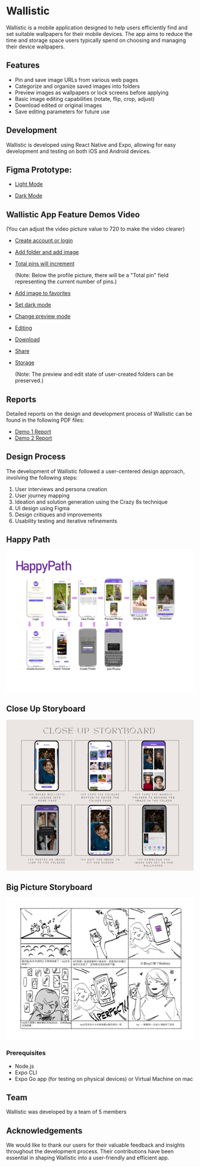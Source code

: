 # Wallistic

Wallistic is a mobile application designed to help users efficiently find and set suitable wallpapers for their mobile devices. The app aims to reduce the time and storage space users typically spend on choosing and managing their device wallpapers.

## Features

- Pin and save image URLs from various web pages
- Categorize and organize saved images into folders
- Preview images as wallpapers or lock screens before applying
- Basic image editing capabilities (rotate, flip, crop, adjust)
- Download edited or original images
- Save editing parameters for future use

## Development

Wallistic is developed using React Native and Expo, allowing for easy development and testing on both iOS and Android devices.

## Figma Prototype: 

- [Light Mode](https://www.figma.com/proto/v0NciO6hnoA7JuotXtXol1/DEMO2?type=design&node-id=2013-12994&t=dBF4FRnBTIUGCaLC-9&scaling=scale-down&page-id=1011%3A3346&starting-point-node-id=2013%3A12994&show-proto-sidebar=1)

- [Dark Mode](https://www.figma.com/proto/v0NciO6hnoA7JuotXtXol1/DEMO2?type=design&node-id=2013-13109&t=rBOrnFrh3cQDRdX6-9&scaling=scale-down&page-id=1011%3A3346&starting-point-node-id=2013%3A13109&show-proto-sidebar=1)


## Wallistic App Feature Demos Video

(You can adjust the video picture value to 720 to make the video clearer)
  
- [Create account or login](https://drive.google.com/file/d/1kWUgL0CWFrdEpIgBRkYzRu5VtG9fN-P1/view?usp=sharing)

- [Add folder and add image](https://drive.google.com/file/d/13Rcu7A1eYtpw2hzPajMRDOuL--RPoyMy/view?usp=sharing)

- [Total pins will increment](https://drive.google.com/file/d/1A8LVBMkGTzF5m0Twaf_X3fFcabKSEbXH/view?usp=sharing)

  (Note: Below the profile picture, there will be a "Total pin" field representing the current number of pins.)

- [Add image to favorites](https://drive.google.com/file/d/1PVI1pCoLPXMJ3HcgD0ZtKlWP2x0Yln_d/view?usp=sharing)

- [Set dark mode](https://drive.google.com/file/d/1LVAVITIoHYfs-HvhGUGYyTccX1CRfEiv/view?usp=sharing)

- [Change preview mode](https://drive.google.com/file/d/1-ddIpPolJjnEsFf167THpHjDmUzLNo1i/view?usp=sharing)

- [Editing](https://drive.google.com/file/d/1VaH23nvVa1fxb8pPDdkHU3VHLMTIZ9BD/view?usp=sharing)

- [Download](https://drive.google.com/file/d/1N71meYuQrPN2UvRbqVODttQbfWYQ-zUQ/view?usp=sharing)

- [Share](https://drive.google.com/file/d/1xZMYefGsuKa-L3AxVXZ0yWxn2G3ffzM9/view?usp=sharing)

- [Storage](https://drive.google.com/file/d/17PFIs8vDPMXbh2y2TYcK1LvsFmFK20lA/view?usp=sharing)

  (Note: The preview and edit state of user-created folders can be preserved.)

## Reports

Detailed reports on the design and development process of Wallistic can be found in the following PDF files:

- [Demo 1 Report](https://drive.google.com/file/d/13-4QIfvlgjpXLjSi2JpmkOKDeDagnqXY/view?usp=sharing)
- [Demo 2 Report](https://drive.google.com/file/d/1YJh42YLDd8OH2wO5BOt9oSpaFrgDVFiO/view?usp=sharing)

## Design Process

The development of Wallistic followed a user-centered design approach, involving the following steps:

1. User interviews and persona creation
2. User journey mapping
3. Ideation and solution generation using the Crazy 8s technique
4. UI design using Figma
5. Design critiques and improvements
6. Usability testing and iterative refinements

## Happy Path
![happy path](./img/happypath.jpg)
## Close Up Storyboard
![close up storyboard](./img/Close-up-storyboards.jpg)
## Big Picture Storyboard
![big picture storyboard](./img/storyboard.png)

### Prerequisites

- Node.js
- Expo CLI
- Expo Go app (for testing on physical devices) or Virtual Machine on mac

## Team

Wallistic was developed by a team of 5 members

## Acknowledgements

We would like to thank our users for their valuable feedback and insights throughout the development process. Their contributions have been essential in shaping Wallistic into a user-friendly and efficient app.

